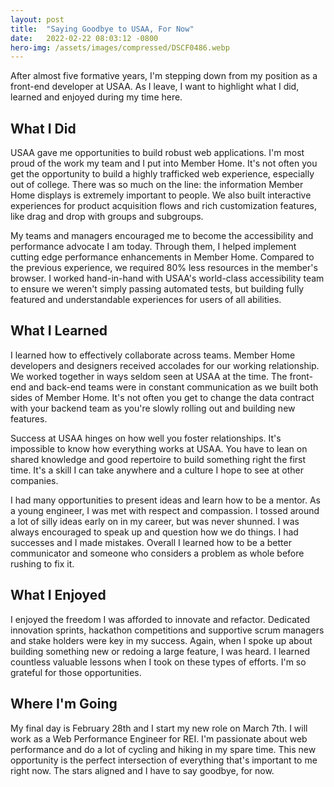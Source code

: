 ```yaml
---
layout: post
title:  "Saying Goodbye to USAA, For Now"
date:   2022-02-22 08:03:12 -0800
hero-img: /assets/images/compressed/DSCF0486.webp
---
```

After almost five formative years, I'm stepping down from my position as a front-end developer at USAA. As I leave, I want to highlight what I did, learned and enjoyed during my time here.

## What I Did
USAA gave me opportunities to build robust web applications. I'm most proud of the work my team and I put into Member Home. It's not often you get the opportunity to build a highly trafficked web experience, especially out of college. There was so much on the line: the information Member Home displays is extremely important to people. We also built interactive experiences for product acquisition flows and rich customization features, like drag and drop with groups and subgroups. 

My teams and managers encouraged me to become the accessibility and performance advocate I am today. Through them, I helped implement cutting edge performance enhancements in Member Home. Compared to the previous experience, we required 80% less resources in the member's browser. I worked hand-in-hand with USAA's world-class accessibility team to ensure we weren't simply passing automated tests, but building fully featured and understandable experiences for users of all abilities.

## What I Learned
I learned how to effectively collaborate across teams. Member Home developers and designers received accolades for our working relationship. We worked together in ways seldom seen at USAA at the time. The front-end and back-end teams were in constant communication as we built both sides of Member Home. It's not often you get to change the data contract with your backend team as you're slowly rolling out and building new features.

Success at USAA hinges on how well you foster relationships. It's impossible to know how everything works at USAA. You have to lean on shared knowledge and good repertoire to build something right the first time. It's a skill I can take anywhere and a culture I hope to see at other companies.

I had many opportunities to present ideas and learn how to be a mentor. As a young engineer, I was met with respect and compassion. I tossed around a lot of silly ideas early on in my career, but was never shunned. I was always encouraged to speak up and question how we do things. I had successes and I made mistakes. Overall I learned how to be a better communicator and someone who considers a problem as whole before rushing to fix it.

## What I Enjoyed
I enjoyed the freedom I was afforded to innovate and refactor. Dedicated innovation sprints, hackathon competitions and supportive scrum managers and stake holders were key in my success. Again, when I spoke up about building something new or redoing a large feature, I was heard. I learned countless valuable lessons when I took on these types of efforts. I'm so grateful for those opportunities.

## Where I'm Going
My final day is February 28th and I start my new role on March 7th. I will work as a Web Performance Engineer for REI. I'm passionate about web performance and do a lot of cycling and hiking in my spare time. This new opportunity is the perfect intersection of everything that's important to me right now. The stars aligned and I have to say goodbye, for now.